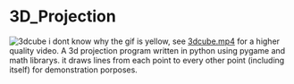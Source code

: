 # 3D_Projection
![3dcube](https://user-images.githubusercontent.com/50940267/146065419-9ee4b4b1-c2c2-48c7-a7eb-3c1f75bba517.gif)
i dont know why the gif is yellow, see [3dcube.mp4](https://github.com/qwertyqop/3D_Projection/blob/main/3dcube.mp4) for a higher quality video.
A 3d projection program written in python using pygame and math librarys.
it draws lines from each point to every other point (including itself) for demonstration porposes.
